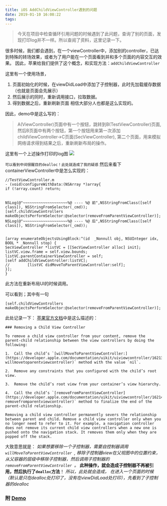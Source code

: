 ```yaml
---
title: iOS AddChildViewController遇到的问题
date: 2019-01-10 16:08:22
tags:
---
```



> 今天在项目中检查循环引用问题的时候遇到了此问题，查询了别的页面，发现打印log并不一样。所以查阅了资料，这里记录一下。

很多时候，我们都会遇到，在一个viewController中，添加别的controller，已达到特殊的转场效果，或者为了用户能在一个页面看到并和多个页面的内容交互的效果。
因此，苹果给我们提供了这个概念，和实现方法：`addChildViewController`

这里有一个使用场景，
1. 页面初始化的时候，在viewDidLoad中添加了子控制器，此时先加载缓存数据（也就是页面会先展示）
2. 然后展示的同时，重新调用接口，拉取数据。
3. 得到数据之后，重新刷新页面
相信大部分人也都是这么实现的。

因此，demo中是这么写的：
> A(ViewController)页面中有一个按钮，跳转到B(TestViewController)页面, 然后B页面中有两个按钮，第一个按钮用来第一次添加childViewController->C页面(SecViewController), 第二个页面，用来模拟网络请求得到结果之后，重新刷新布局的操作。

这里有一个上述操作打印的log图
![](https://upload-images.jianshu.io/upload_images/1241385-7533db896cf0aabb.png?imageMogr2/auto-orient/strip%7CimageView2/2/w/1240)

`可以看到中间很醒目的dealloc！此处就造成了我的疑惑`
然后来看下containerViewController中是怎么实现的：
```
//TestViewController.m
- (void)configureWithData:(NSArray *)array{
if (!array.count) return;


NSLog(@"~~~~~~~~~~~~~~~~~~~~%@ ---- %@ 前",NSStringFromClass([self class]), NSStringFromSelector(_cmd));
[self.childViewControllers makeObjectsPerformSelector:@selector(removeFromParentViewController)];
NSLog(@"~~~~~~~~~~~~~~~~~~~~%@ ---- %@ 后",NSStringFromClass([self class]), NSStringFromSelector(_cmd));


[array enumerateObjectsUsingBlock:^(id  _Nonnull obj, NSUInteger idx, BOOL * _Nonnull stop) {
SecViewController *listVC = [[SecViewController alloc] init];
listVC.view.frame = self.view.bounds;
listVC.parentContainerViewController = self;
[self addChildViewController:listVC];
//        [listVC didMoveToParentViewController:self];
}];
}
```
此方法在重新布局UI的时候调用。

可以看到；其中有一句
```
[self.childViewControllers makeObjectsPerformSelector:@selector(removeFromParentViewController)];
```
此处记录一下：
[苹果官方文档](https://developer.apple.com/library/archive/featuredarticles/ViewControllerPGforiPhoneOS/ImplementingaContainerViewController.html)中是这么描述的：
```
### Removing a Child View Controller

To remove a child view controller from your content, remove the parent-child relationship between the view controllers by doing the following:

1.  Call the child’s `[willMoveToParentViewController:](https://developer.apple.com/documentation/uikit/uiviewcontroller/1621381-willmovetoparentviewcontroller)` method with the value `nil`.

2.  Remove any constraints that you configured with the child’s root view.

3.  Remove the child’s root view from your container’s view hierarchy.

4.  Call the child’s `[removeFromParentViewController](https://developer.apple.com/documentation/uikit/uiviewcontroller/1621425-removefromparentviewcontroller)` method to finalize the end of the parent-child relationship.

Removing a child view controller permanently severs the relationship between parent and child. Remove a child view controller only when you no longer need to refer to it. For example, a navigation controller does not remove its current child view controllers when a new one is pushed onto the navigation stack. It removes them only when they are popped off the stack.

```
大致意思就是：
*如果想要移除一个子控制器，需要自控制器调用`willMoveToParentViewController `, 移除子控制器view在父视图中的位置约束，从父容器的层级中移除子控制器，然后调用子控制器的`removeFromParentViewController `。*
**此种操作，就会造成子控制器不再被引用，然后执行了`dealloc`方法**！
*所以，此处就会造成， 在进入一个页面的时候（默认是只在dealloc处打印了，没有在viewDidLoad处打印），先看到了子控制器的dealloc*

### 附 [Demo](https://github.com/WooNoah/AddChildViewControllerD.git)
